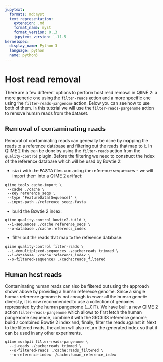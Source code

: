 ```yaml
---
jupytext:
  formats: md:myst
  text_representation:
    extension: .md
    format_name: myst
    format_version: 0.13
    jupytext_version: 1.11.5
kernelspec:
  display_name: Python 3
  language: python
  name: python3
---
```

# Host read removal
There are a few different options to perform host read removal in QIIME 2: a more generic one using the `filter-reads` action
and a more specific one using the `filter-reads-pangenome` action. Below you can see how to use both of them. In this tutorial we will 
use the `filter-reads-pangenome` action to remove human reads from the dataset.

## Removal of contaminating reads
Removal of contaminating reads can generally be done by mapping the reads to a reference database and filtering out the reads
that map to it. In QIIME 2 this can be done by using the `filter-reads` action from the `quality-control` plugin. Before the filtering
we need to construct the index of the reference database which will be used by Bowtie 2:
- start with the FASTA files contaning the reference sequences - we will import them into a QIIME 2 artifact:
```{code-cell}
qiime tools cache-import \
 --cache ./cache \
 --key reference_seqs \
 --type "FeatureData[Sequence]" \
 --input-path ./reference_seeqs.fasta
```
- build the Bowtie 2 index:
```{code-cell}
qiime quality-control bowtie2-build \
 --i-sequences ./cache:reference_seqs \
 --o-database ./cache:reference_index
```
- filter out the reads that map to the reference database:
```{code-cell}
qiime quality-control filter-reads \
 --i-demultiplexed-sequences ./cache:reads_trimmed \
 --i-database ./cache:reference_index \
 --o-filtered-sequences ./cache:reads_filtered
```

## Human host reads
Contaminating human reads can also be filtered out using the approach shown above by providing a human reference genome.
Since a single human reference genome is not enough to cover all the human genetic diversity, it is now recommended to use a
collection of genomes represented by the human pangenome (__CIT). We have built a new QIIME 2 action `filter-reads-pangenome`
which allows to first fetch the human pangenome sequence, combine it with the GRCh38 reference genome, build a combined 
Bowtie 2 index and, finally, filter the reads against it. Next to the filtered reads, the action will also return the generated 
index so that it can be used in any other experiments.
```{code-cell}
qiime moshpit filter-reads-pangenome \
  --i-reads ./cache:reads_trimmed \
  --o-filtered-reads ./cache:reads_filtered \
  --o-reference-index ./cache:human_reference_index
```
